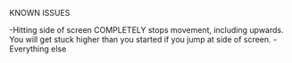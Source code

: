 KNOWN ISSUES

-Hitting side of screen COMPLETELY stops movement, including upwards. You will get stuck higher than you started if you jump at side of screen.
-Everything else
